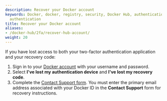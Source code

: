 ```yaml
---
description: Recover your Docker account
keywords: Docker, docker, registry, security, Docker Hub, authentication, two-factor
  authentication
title: Recover your Docker account
aliases:
- /docker-hub/2fa/recover-hub-account/
weight: 20
---
```


If you have lost access to both your two-factor authentication application and your recovery code:

1. Sign in to your [Docker account](https://app.docker.com/login) with your username and password.
2. Select **I've lost my authentication device** and **I've lost my recovery code**.
3. Complete the [Contact Support form](https://hub.docker.com/support/contact/?category=2fa-lockout). 
    You must enter the primary email address associated with your Docker ID in the **Contact Support** form for recovery instructions.
